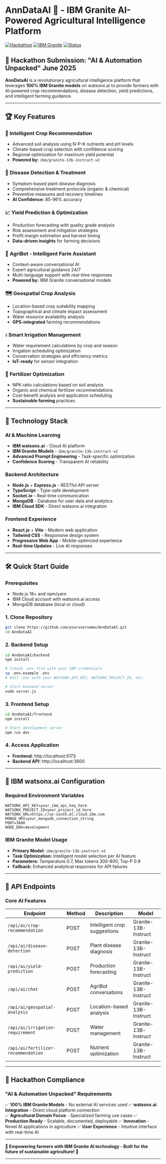 # AnnDataAI 🌾 - IBM Granite AI-Powered Agricultural Intelligence Platform

[![Hackathon](https://img.shields.io/badge/Hackathon-AI%20%26%20Automation%20Unpacked-blue?style=for-the-badge)](https://github.com)
[![IBM Granite](https://img.shields.io/badge/Powered%20by-IBM%20Granite-red?style=for-the-badge)](https://watsonx.ai)
[![Status](https://img.shields.io/badge/Status-Production%20Ready-green?style=for-the-badge)]()

## 🎯 **Hackathon Submission: "AI & Automation Unpacked" June 2025**

**AnnDataAI** is a revolutionary agricultural intelligence platform that leverages **100% IBM Granite models** on watsonx.ai to provide farmers with AI-powered crop recommendations, disease detection, yield predictions, and intelligent farming guidance.

---

## 🏆 **Key Features**

### 🌾 **Intelligent Crop Recommendation**
- Advanced soil analysis using N-P-K nutrients and pH levels
- Climate-based crop selection with confidence scoring
- Regional optimization for maximum yield potential
- **Powered by:** `ibm/granite-13b-instruct-v2`

### 🦠 **Disease Detection & Treatment**
- Symptom-based plant disease diagnosis
- Comprehensive treatment protocols (organic & chemical)
- Preventive measures and recovery timelines
- **AI Confidence:** 85-96% accuracy

### 📈 **Yield Prediction & Optimization**
- Production forecasting with quality grade analysis
- Risk assessment and mitigation strategies
- Profit margin estimation and harvest timing
- **Data-driven insights** for farming decisions

### 🤖 **AgriBot - Intelligent Farm Assistant**
- Context-aware conversational AI
- Expert agricultural guidance 24/7
- Multi-language support with real-time responses
- **Powered by:** IBM Granite conversational models

### 🗺️ **Geospatial Crop Analysis**
- Location-based crop suitability mapping
- Topographical and climate impact assessment
- Water resource availability analysis
- **GPS-integrated** farming recommendations

### 💧 **Smart Irrigation Management**
- Water requirement calculations by crop and season
- Irrigation scheduling optimization
- Conservation strategies and efficiency metrics
- **IoT-ready** for sensor integration

### 🌱 **Fertilizer Optimization**
- NPK ratio calculations based on soil analysis
- Organic and chemical fertilizer recommendations
- Cost-benefit analysis and application scheduling
- **Sustainable farming** practices

---

## 🚀 **Technology Stack**

### **AI & Machine Learning**
- **IBM watsonx.ai** - Cloud AI platform
- **IBM Granite Models** - `ibm/granite-13b-instruct-v2`
- **Advanced Prompt Engineering** - Task-specific optimization
- **Confidence Scoring** - Transparent AI reliability

### **Backend Architecture**
- **Node.js** + **Express.js** - RESTful API server
- **TypeScript** - Type-safe development
- **Socket.io** - Real-time communication
- **MongoDB** - Database for user data and analytics
- **IBM Cloud SDK** - Direct watsonx.ai integration

### **Frontend Experience**
- **React.js** + **Vite** - Modern web application
- **Tailwind CSS** - Responsive design system
- **Progressive Web App** - Mobile-optimized experience
- **Real-time Updates** - Live AI responses

---

## 🛠️ **Quick Start Guide**

### **Prerequisites**
- Node.js 18+ and npm/yarn
- IBM Cloud account with watsonx.ai access
- MongoDB database (local or cloud)

### **1. Clone Repository**
```bash
git clone https://github.com/yourusername/AnnDataAI.git
cd AnnDataAI
```

### **2. Backend Setup**
```bash
cd AnnDataAI/backend
npm install

# Create .env file with your IBM credentials
cp .env.example .env
# Edit .env with your WATSONX_API_KEY, WATSONX_PROJECT_ID, etc.

# Start backend server
node server.js
```

### **3. Frontend Setup**
```bash
cd AnnDataAI/frontend
npm install

# Start development server
npm run dev
```

### **4. Access Application**
- **Frontend:** http://localhost:5173
- **Backend API:** http://localhost:3600

---

## 🔑 **IBM watsonx.ai Configuration**

### **Required Environment Variables**
```env
WATSONX_API_KEY=your_ibm_api_key_here
WATSONX_PROJECT_ID=your_project_id_here
WATSONX_URL=https://us-south.ml.cloud.ibm.com
MONGO_URI=your_mongodb_connection_string
PORT=3600
NODE_ENV=development
```

### **IBM Granite Model Usage**
- **Primary Model:** `ibm/granite-13b-instruct-v2`
- **Task Optimization:** Intelligent model selection per AI feature
- **Parameters:** Temperature 0.7, Max tokens 300-800, Top-P 0.9
- **Fallback:** Enhanced analytical responses for API failures

---

## 📱 **API Endpoints**

### **Core AI Features**
| Endpoint | Method | Description | Model |
|----------|--------|-------------|-------|
| `/api/ai/crop-recommendation` | POST | Intelligent crop suggestions | Granite-13B-Instruct |
| `/api/ai/disease-detection` | POST | Plant disease diagnosis | Granite-13B-Instruct |
| `/api/ai/yield-prediction` | POST | Production forecasting | Granite-13B-Instruct |
| `/api/ai/chat` | POST | AgriBot conversations | Granite-13B-Instruct |
| `/api/ai/geospatial-analysis` | POST | Location-based analysis | Granite-13B-Instruct |
| `/api/ai/irrigation-requirement` | POST | Water management | Granite-13B-Instruct |
| `/api/ai/fertilizer-recommendation` | POST | Nutrient optimization | Granite-13B-Instruct |

---

## 🏅 **Hackathon Compliance**

### **"AI & Automation Unpacked" Requirements**
✅ **100% IBM Granite Models** - No external AI services used
✅ **watsonx.ai Integration** - Direct cloud platform connection  
✅ **Agricultural Domain Focus** - Specialized farming use cases
✅ **Production Ready** - Scalable, documented, deployable
✅ **Innovation** - Novel AI applications in agriculture
✅ **User Experience** - Intuitive interface with real-time AI

---

**🌾 Empowering farmers with IBM Granite AI technology - Built for the future of sustainable agriculture! 🚀**

---
